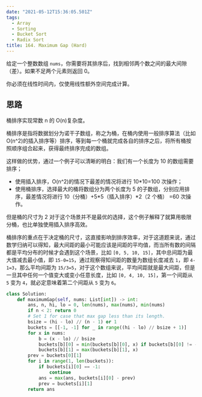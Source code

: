 ```yaml
---
date: "2021-05-12T15:36:05.501Z"
tags:
  - Array
  - Sorting
  - Bucket Sort
  - Radix Sort
title: 164. Maximum Gap (Hard)
---
```


给定一个整数数组 `nums`，你需要将其排序后，找到相邻两个数之间的最大间隙（差）。如果不足两个元素则返回 0。

你必须在线性时间内，仅使用线性额外空间完成计算。

<!-- more -->

## 思路

桶排序实现常数 n 的 O(n)复杂度。

桶排序是指将数据划分为诺干子数组，称之为桶，在桶内使用一般排序算法（比如 O(n^2)的插入排序等）排序，等到每一个桶就完成各自的排序之后，将所有桶按照顺序组合起来，获得最终排序完成的数组。

这样做的优势，通过一个例子可以清晰的明白：我们有一个长度为 10 的数组需要排序；

- 使用插入排序，O(n^2)的情况下最差的情况将进行 10\*10=100 次操作；
- 使用桶排序，选择最大的桶将数组分为两个长度为 5 的子数组，分别应用排序，最差情况将进行 10（分桶）+5\*5（插入排序）\*2（2 个桶） =60 次操作。

但是桶的尺寸为 2 对于这个场景并不是最优的选择，这个例子解释了就算用极限分桶，也比单独使用插入排序高效。

桶排序的重点在于决定桶的尺寸，这直接影响到排序效率，对于这道题来说，通过数学归纳可以得知，最大间距的最小可能应该是间距的平均值，而当所有数的间隔都是平均分布的时候才会遇到这个场景，比如 `[0, 5, 10, 15]`，其中总间距为最大值减去最小值，即 `15-0=15`，通过观察得知间距的数量为数组长度减去 `1`，即 `4-1=3`，那么平均间距为 `15/3=5`，对于这个数组来说，平均间距就是最大间距，但是一旦其中任何一个值变大或变小任意长度，比如 `[0, 4, 10, 15]`，第一个间距从 `5` 变为 `4`，就必定意味着第二个间距从 `5` 变为 `6`。

```python
class Solution:
    def maximumGap(self, nums: List[int]) -> int:
        ans, n, hi, lo = 0, len(nums), max(nums), min(nums)
        if n < 2: return 0
        # Set 1 for case that max gap less than its length.
        bsize = (hi - lo) // (n - 1) or 1
        buckets = [[-1, -1] for _ in range((hi - lo) // bsize + 1)]
        for x in nums:
            b = (x - lo) // bsize
            buckets[b][0] = min(buckets[b][0], x) if buckets[b][0] != -1 else x
            buckets[b][1] = max(buckets[b][1], x)
        prev = buckets[0][1]
        for i in range(1, len(buckets)):
            if buckets[i][0] == -1:
                continue
            ans = max(ans, buckets[i][0] - prev)
            prev = buckets[i][1]
        return ans
```
